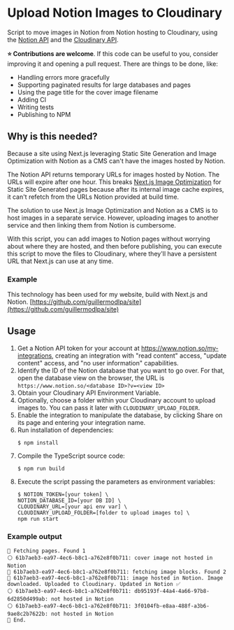 # Upload Notion Images to Cloudinary

Script to move images in Notion from Notion hosting to Cloudinary, using the [Notion API](https://developers.notion.com/) and the [Cloudinary API](https://cloudinary.com/documentation/node_image_and_video_upload).

**⭐️ Contributions are welcome**. If this code can be useful to you, consider improving it and opening a pull request. There are things to be done, like:
* Handling errors more gracefully
* Supporting paginated results for large databases and pages
* Using the page title for the cover image filename
* Adding CI
* Writing tests
* Publishing to NPM

## Why is this needed?

Because a site using Next.js leveraging Static Site Generation and Image Optimization with Notion as a CMS can't have the images hosted by Notion.

The Notion API returns temporary URLs for images hosted by Notion. The URLs will expire after one hour. This breaks [Next.js Image Optimization](https://nextjs.org/docs/basic-features/image-optimization) for Static Site Generated pages because after its internal image cache expires, it can't refetch from the URLs Notion provided at build time.

The solution to use Next.js Image Optimization and Notion as a CMS is to host images in a separate service. However, uploading images to another service and then linking them from Notion is cumbersome.

With this script, you can add images to Notion pages without worrying about where they are hosted, and then before publishing, you can execute this script to move the files to Cloudinary, where they'll have a persistent URL that Next.js can use at any time.

### Example

This technology has been used for my website, build with Next.js and Notion. [https://github.com/guillermodlpa/site](https://github.com/guillermodlpa/site)

## Usage

1. Get a Notion API token for your account at https://www.notion.so/my-integrations, creating an integration with "read content" access, "update content" access, and "no user information" capabilities.
1. Identify the ID of the Notion database that you want to go over. For that, open the database view on the browser, the URL is `https://www.notion.so/<database ID>?v=<view ID>`
1. Obtain your Cloudinary API Environment Variable.
1. Optionally, choose a folder within your Cloudinary account to upload images to. You can pass it later with `CLOUDINARY_UPLOAD_FOLDER`.
1. Enable the integration to manipulate the database, by clicking Share on its page and entering your integration name.
1. Run installation of dependencies:
    ```console
    $ npm install
    ```
1. Compile the TypeScript source code:
    ```console
    $ npm run build
    ```
1. Execute the script passing the parameters as environment variables:
    ```console
    $ NOTION_TOKEN=[your token] \
    NOTION_DATABASE_ID=[your DB ID] \
    CLOUDINARY_URL=[your api env var] \
    CLOUDINARY_UPLOAD_FOLDER=[folder to upload images to] \
    npm run start
    ```

### Example output

```
🔵 Fetching pages. Found 1
⚪️ 61b7aeb3-ea97-4ec6-b8c1-a762e8f0b711: cover image not hosted in Notion
🔵 61b7aeb3-ea97-4ec6-b8c1-a762e8f0b711: fetching image blocks. Found 2
🔵 61b7aeb3-ea97-4ec6-b8c1-a762e8f0b711: image hosted in Notion. Image downloaded. Uploaded to Cloudinary. Updated in Notion ✅
⚪️ 61b7aeb3-ea97-4ec6-b8c1-a762e8f0b711: db95193f-44a4-4a66-97b8-6d2850d499ab: not hosted in Notion
⚪️ 61b7aeb3-ea97-4ec6-b8c1-a762e8f0b711: 3f0104fb-e8aa-488f-a3b6-9ae8c2b7622b: not hosted in Notion
🔵 End.
```
